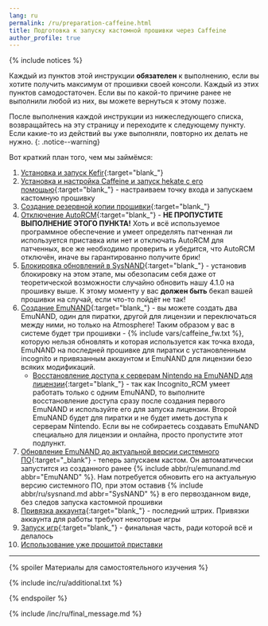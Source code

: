 ```yaml
---
lang: ru
permalink: /ru/preparation-caffeine.html
title: Подготовка к запуску кастомной прошивки через Caffeine 
author_profile: true
---
```


{% include notices %}

Каждый из пунктов этой инструкции **обязателен** к выполнению, если вы хотите получить максимум от прошивки своей консоли. Каждый из этих пунктов самодостаточен. Если вы по какой-то причине ранее не выполнили любой из них, вы можете вернуться к этому позже.

После выполнения каждой инструкции из нижеследующего списка, возвращайтесь на эту страницу и переходите к следующему пункту. Если какие-то из действий вы уже выполняли, повторно их делать не нужно. 
{: .notice--warning}

Вот краткий план того, чем мы займёмся: 

1. [Установка и запуск Kefir](kefir){:target="blank_"}
1. [Установка и настройка Caffeine и запуск hekate с его помощью](caffeine){:target="blank_"} - настраиваем точку входа и запускаем кастомную прошивку
1. [Создание резервной копии прошивки](backup-nand){:target="blank_"}
1. [Отключение AutoRCM](autorcm#отключение-autorcm){:target="blank_"} - **НЕ ПРОПУСТИТЕ ВЫПОЛНЕНИЕ ЭТОГО ПУНКТА!** Хоть и всё используемое программное обеспечение и умеет определять патченная ли используется приставка или нет и отключать AutoRCM для патченных, все же необходимо проверить и убедится, что AutoRCM отключён, иначе вы гарантированно получите брик! 
1. [Блокировка обновлений в SysNAND](block-update){:target="blank_"} - установив блокировку на этом этапе, мы обезопасим себя даже от теоретической возможности случайно обновить нашу 4.1.0 на прошивку выше. К этому моменту у вас **должен быть** бекап вашей прошивки на случай, если что-то пойдёт не так! 
1. [Создание EmuNAND](emunand){:target="blank_"} - вы можете создать два EmuNAND, один для пиратки, другой для лицензии и переключаться между ними, но только на Atmosphere! Таким образом у вас в системе будет три прошивки - {% include vars/caffeine_fw.txt %}, которую нельзя обновлять и которая используется как точка входа, EmuNAND на последней прошивке для пиратки с установленным incognito и привязанным аккаунтом и EmuNAND для лицензии безо всяких модификаций. 
    * [Восстановление доступа к серверам Nintendo на EmuNAND для лицензии](block-update#восстановление-доступа-к-серверам-nintendo){:target="blank_"} - так как Incognito_RCM умеет работать только с одним EmuNAND, то выполните восстановление доступа сразу после создания первого EmuNAND и используйте его для запуска лицензии. Второй EmuNAND будет для пиратки и не будет иметь доступа к серверам Nintendo. Если вы не собираетесь создавать EmuNAND специально для лицензии и онлайна, просто пропустите этот подпункт.
1. [Обновление EmuNAND до актуальной версии системного ПО](update-fw){:target="_blank"} - теперь запускаем кастом. Он автоматически запустится из созданного ранее {% include abbr/ru/emunand.md abbr="EmuNAND" %}. Нам потребуется обновить его на актуальную версию системного ПО, при этом оставив {% include abbr/ru/sysnand.md abbr="SysNAND" %} в его первозданном виде, без следов запуска кастомной прошивки
1. [Привязка аккаунта](link-account){:target="blank_"} - последний штрих. Привязки аккаунта для работы требуют некоторые игры
1. [Запуск игр](games){:target="blank_"} - финальная часть, ради которой всё и делалось
1. [Использование уже прошитой приставки](usage)

___

{% spoiler Материалы для самостоятельного изучения %}

{% include inc/ru/additional.txt %}

{% endspoiler %}

{% include /inc/ru/final_message.md %}

<script>
	localStorage.setItem('caffeine', 1);
</script>